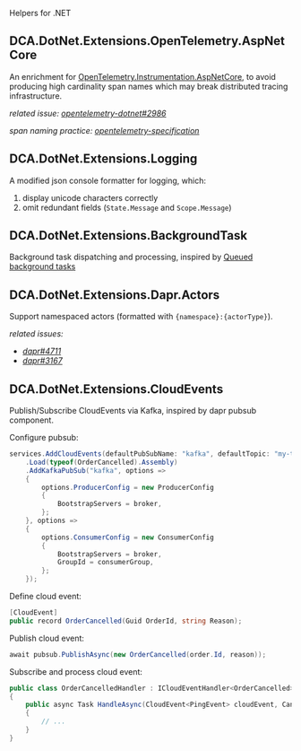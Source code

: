 
Helpers for .NET

## DCA.DotNet.Extensions.OpenTelemetry.AspNetCore

An enrichment for [OpenTelemetry.Instrumentation.AspNetCore](https://github.com/open-telemetry/opentelemetry-dotnet/blob/main/src/OpenTelemetry.Instrumentation.AspNetCore/README.md), to avoid producing high cardinality span names which may break distributed tracing infrastructure.

*related issue: [opentelemetry-dotnet#2986](https://github.com/open-telemetry/opentelemetry-dotnet/issues/2986)*

*span naming practice: [opentelemetry-specification](https://github.com/open-telemetry/opentelemetry-specification/blob/main/specification/trace/api.md#span)*

## DCA.DotNet.Extensions.Logging

A modified json console formatter for logging, which:
1. display unicode characters correctly
2. omit redundant fields (`State.Message` and `Scope.Message`)

## DCA.DotNet.Extensions.BackgroundTask

Background task dispatching and processing, inspired by [Queued background tasks](https://docs.microsoft.com/en-us/aspnet/core/fundamentals/host/hosted-services?view=aspnetcore-6.0&tabs=visual-studio#queued-background-tasks)

## DCA.DotNet.Extensions.Dapr.Actors

Support namespaced actors (formatted with `{namespace}:{actorType}`).

*related issues:*
* *[dapr#4711](https://github.com/dapr/dapr/issues/4711)*
* *[dapr#3167](https://github.com/dapr/dapr/issues/3167)*

## DCA.DotNet.Extensions.CloudEvents

Publish/Subscribe CloudEvents via Kafka, inspired by dapr pubsub component.

Configure pubsub:
```csharp
services.AddCloudEvents(defaultPubSubName: "kafka", defaultTopic: "my-topic")
    .Load(typeof(OrderCancelled).Assembly)
    .AddKafkaPubSub("kafka", options =>
    {
        options.ProducerConfig = new ProducerConfig
        {
            BootstrapServers = broker,
        };
    }, options =>
    {
        options.ConsumerConfig = new ConsumerConfig
        {
            BootstrapServers = broker,
            GroupId = consumerGroup,
        };
    });
```

Define cloud event:
```csharp
[CloudEvent]
public record OrderCancelled(Guid OrderId, string Reason);
```

Publish cloud event:
```csharp
await pubsub.PublishAsync(new OrderCancelled(order.Id, reason));
```

Subscribe and process cloud event:
``` csharp
public class OrderCancelledHandler : ICloudEventHandler<OrderCancelled>
{
    public async Task HandleAsync(CloudEvent<PingEvent> cloudEvent, CancellationToken token)
    {
        // ...
    }
}
```



